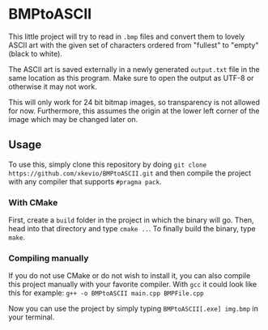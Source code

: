 # BMPtoASCII

This little project will try to read in `.bmp` files and convert them to lovely ASCII art with the given
set of characters ordered from "fullest" to "empty" (black to white).

The ASCII art is saved externally in a newly generated `output.txt` file in the same location as this program.
Make sure to open the output as UTF-8 or otherwise it may not work.

This will only work for 24 bit bitmap images, so transparency is not allowed for now.
Furthermore, this assumes the origin at the lower left corner of the image which may be changed later on.

## Usage

To use this, simply clone this repository by doing
`git clone https://github.com/xkevio/BMPtoASCII.git`
and then compile the project with any compiler that supports `#pragma pack`.

### With CMake
First, create a `build` folder in the project in which the binary will go.
Then, head into that directory and type `cmake ..`.
To finally build the binary, type `make`.

### Compiling manually
If you do not use CMake or do not wish to install it, you can also compile this project manually with
your favorite compiler. With `gcc` it could look like this for example:
`g++ -o BMPtoASCII main.cpp BMPFile.cpp`

Now you can use the project by simply typing
`BMPtoASCII[.exe] img.bmp` in your terminal.
